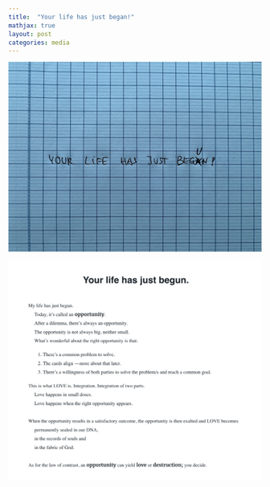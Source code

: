 ```yaml
---
title:  "Your life has just began!"
mathjax: true
layout: post
categories: media
---
```


![Life has just begun](/assets/IMG_5544.jpg)


![Opportunity](/assets/IMG_5544-sc.png)